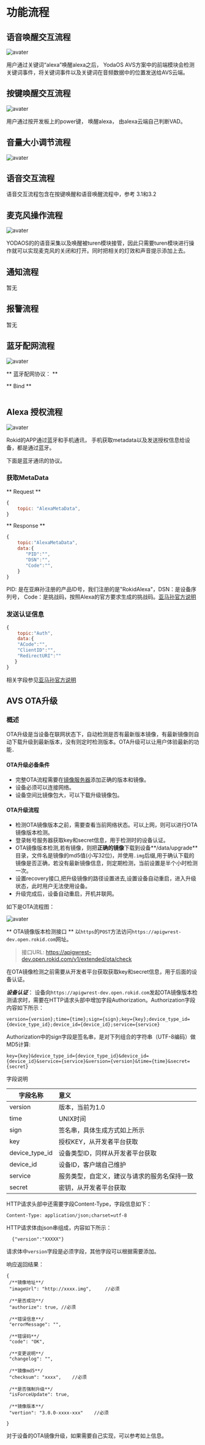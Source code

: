 # 功能流程

## 语音唤醒交互流程

![avater](./pic/keyworkwakeup.png)

用户通过关键词“alexa”唤醒alexa之后， YodaOS AVS方案中的前端模块会检测关键词事件，将关键词事件以及关键词在音频数据中的位置发送给AVS云端。

## 按键唤醒交互流程

![avater](./pic/alexatapwakeup.png)

用户通过按开发板上的power键， 唤醒alexa， 由alexa云端自己判断VAD。

## 音量大小调节流程

![avater](./pic/settingvolume.png)



## 语音交互流程

语音交互流程包含在按键唤醒和语音唤醒流程中，参考 3.1和3.2



## 麦克风操作流程

![avater](./pic/micphoneonandoff.png)

YODAOS的的语音采集以及唤醒被turen模块接管，因此只需要turen模块进行操作就可以实现麦克风的关闭和打开。同时把相关的灯效和声音提示添加上去。

## 通知流程

暂无

## 报警流程

暂无



## 蓝牙配网流程

![avater](./pic/bluetoothsettingwifi.png)

** 蓝牙配网协议： **

** Bind **

```Javascript

```



## Alexa 授权流程



![avater](./pic/lwa-companion-app-flow.png)

Rokid的APP通过蓝牙和手机通讯， 手机获取metadata以及发送授权信息给设备，都是通过蓝牙。

下面是蓝牙通讯的协议。

### 获取MetaData

** Request **

```javascript
{
	topic: "AlexaMetaData",
}
```

** Response **

```javascript
{
    topic:"AlexaMetaData",
    data:{
       "PID":"",
       "DSN":"",
       "Code":"",       
    }
}
```

PID: 是在亚麻孙注册的产品ID号，我们注册的是"RokidAlexa"，DSN：是设备序列号， Code：是挑战码，按照Alexa的官方要求生成的挑战码。[亚马孙官方说明](https://developer.amazon.com/zh/docs/alexa-voice-service/authorize-companion-app.html)

### 发送认证信息

``` javascript
{
    topic:"Auth",
    data:{
    "ACode":"",
    "ClientID":"",
    "RedirectURI":""
   }
}
```

相关字段参见[亚马孙官方说明](https://developer.amazon.com/zh/docs/alexa-voice-service/authorize-companion-app.html)



## AVS OTA升级

### 概述

OTA升级是当设备在联网状态下，自动检测是否有最新版本镜像，有最新镜像则自动下载升级到最新版本，没有则定时检测版本。OTA升级可以让用户体验最新的功能．

#### OTA升级必备条件

- 完整OTA流程需要在[镜像服务器](https://developer.rokid.com/rokid-ota/ota/image/add)添加正确的版本和镜像。
- 设备必须可以连接网络。
- 设备空间比镜像包大，可以下载升级镜像包。

#### OTA升级流程

- 检测OTA镜像版本之前，需要查看当前网络状态。可以上网，则可以进行OTA镜像版本检测。
- 登录帐号服务器获取key和secret信息，用于检测时的设备认证。
- OTA镜像版本检测,若有镜像，则把**正确的镜像**下载到设备**/data/upgrade**目录，文件名是镜像的md5值(小写32位)，并使用`.img`后缀,用于确认下载的镜像是否正确，若没有最新镜像信息，则定期检测，当前设置是半个小时检测一次。
- 设置recovery接口,把升级镜像的路径设置进去,设置设备⾃动重启，进⼊升级状态，此时⽤户⽆法使⽤设备。
- 升级完成后，设备⾃动重启，开机并联⽹。

如下是OTA流程图：

![avater](./pic/OTA流程图.png)

** OTA镜像版本检测接口 **
以`https`的`POST`方法访问`https://apigwrest-dev.open.rokid.com`网址。

> 接口URL: https://apigwrest-dev.open.rokid.com/v1/extended/ota/check

在OTA镜像检测之前需要从开发者平台获取获取key和secret信息，用于后面的设备认证。

***设备认证***：
设备向`https://apigwrest-dev.open.rokid.com`发起OTA镜像版本检测请求时，需要在HTTP请求头部中增加字段Authorization。Authorization字段内容如下所示：

```
version={version};time={time};sign={sign};key={key};device_type_id={device_type_id};device_id={device_id};service={service}
```

Authorization中的sign字段是签名串，是对下列组合的字符串（UTF-8编码）做MD5计算:

```
key={key}&device_type_id={device_type_id}&device_id={device_id}&service={service}&version={version}&time={time}&secret={secret}
```

字段说明

| 字段名称       | 意义                                         |
| -------------- | :------------------------------------------- |
| version        | 版本，当前为1.0                              |
| time           | UNIX时间                                     |
| sign           | 签名串，具体⽣成⽅式如上所示                 |
| key            | 授权KEY，从开发者平台获取                    |
| device_type_id | 设备类型ID，同样从开发者平台获取             |
| device_id      | 设备ID，客户端⾃⼰维护                       |
| service        | 服务类型，⾃定义，建议与请求的服务名保持⼀致 |
| secret         | 密钥，从开发者平台获取                       |

HTTP请求头部中还需要字段Content-Type，字段信息如下：

```
Content-Type: application/json;charset=utf-8
```

HTTP请求体由json串组成，内容如下所示：

```
  {"version":"XXXXX"}
```

请求体中`version`字段是必须字段，其他字段可以根据需要添加。

响应返回结果：

```
{
 /**镜像地址**/
 "imageUrl": "http://xxxx.img",		//必须
 
 /**是否成功**/
 "authorize": true,	//必须
 
 /**错误信息**/
 "errorMessage": "",
 
 /**错误码**/
 "code": "OK",
 
 /**变更说明**/
 "changelog": "",
 
 /**镜像md5**/
 "checksum": "xxxx",	//必须
 
 /**是否强制升级**/
 "isForceUpdate": true,
 
 /**镜像版本**/
 "vertion": "3.0.0-xxxx-xxx"	//必须
 
}
```

对于设备的OTA镜像升级，如果需要自己实现，可以参考如上信息。

